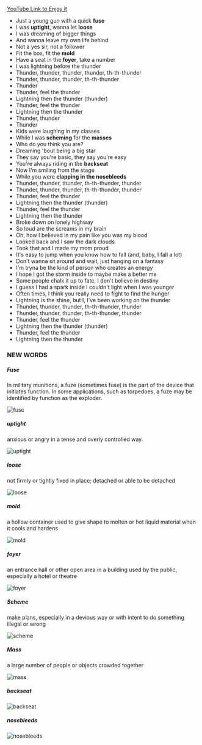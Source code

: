 [YouTube Link to Enjoy it](https://www.youtube.com/watch?v=fKopy74weus)

- Just a young gun with a quick **fuse**
- I was **uptight**, wanna let **loose**
- I was dreaming of bigger things
- And wanna leave my own life behind
- Not a yes sir, not a follower
- Fit the box, fit the **mold**
- Have a seat in the **foyer**, take a number
- I was lightning before the thunder
- Thunder, thunder, thunder, thunder, th-th-thunder
- Thunder, thunder, thunder, th-th-thunder
- Thunder
- Thunder, feel the thunder
- Lightning then the thunder (thunder)
- Thunder, feel the thunder
- Lightning then the thunder
- Thunder, thunder
- Thunder
- Kids were laughing in my classes
- While I was **scheming** for the **masses**
- Who do you think you are?
- Dreaming 'bout being a big star
- They say you're basic, they say you're easy
- You're always riding in the **backseat**
- Now I'm smiling from the stage
- While you were **clapping in the nosebleeds**
- Thunder, thunder, thunder, th-th-thunder, thunder
- Thunder, thunder, thunder, th-th-thunder, thunder
- Thunder, feel the thunder
- Lightning then the thunder (thunder)
- Thunder, feel the thunder
- Lightning then the thunder
- Broke down on lonely highway
- So loud are the screams in my brain
- Oh, how I believed in my pain like you was my blood
- Looked back and I saw the dark clouds
- Took that and I made my mom proud
- It's easy to jump when you know how to fall (and, baby, I fall a lot)
- Don't wanna sit around and wait, just hanging on a fantasy
- I'm tryna be the kind of person who creates an energy
- I hope I got the storm inside to maybe make a better me
- Some people chalk it up to fate, I don't believe in destiny
- I guess I had a spark inside I couldn't light when I was younger
- Often times, I think you really need to fight to find the hunger
- Lightning is the shine, but I, I've been working on the thunder
- Thunder, thunder, thunder, th-th-thunder, thunder
- Thunder, thunder, thunder, th-th-thunder, thunder
- Thunder, feel the thunder
- Lightning then the thunder (thunder)
- Thunder, feel the thunder
- Lightning then the thunder

### NEW WORDS

##### Fuse
In military munitions, a fuze (sometimes fuse) is the part of the device that initiates function. In some applications, such as torpedoes, a fuze may be identified by function as the exploder.

![fuse](fuse.jpg)

##### uptight
anxious or angry in a tense and overly controlled way.

![uptight](uptight.jpeg)

##### loose
not firmly or tightly fixed in place; detached or able to be detached

![loose](loose.png)

##### mold
a hollow container used to give shape to molten or hot liquid material when it cools and hardens

![mold](mold.jpg)

##### foyer
an entrance hall or other open area in a building used by the public, especially a hotel or theatre

![foyer](foyer.jpg)

##### Scheme
make plans, especially in a devious way or with intent to do something illegal or wrong

![scheme](scheme.png)

##### Mass
a large number of people or objects crowded together

![mass](mass.jpg)

##### backseat

![backseat](backseat.jpg)

##### nosebleeds

![nosebleeds](nosebleed.jpg)